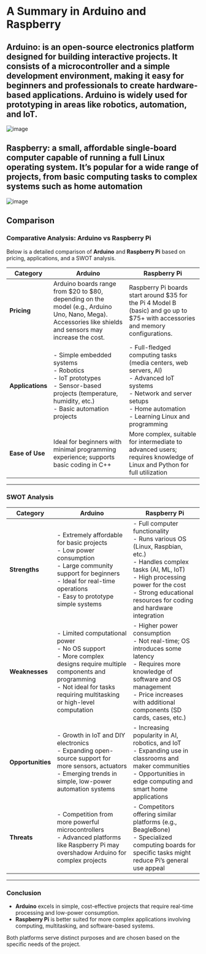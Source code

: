 # A Summary in Arduino and Raspberry 


## Arduino: is an open-source electronics platform designed for building interactive projects. It consists of a microcontroller and a simple development environment, making it easy for beginners and professionals to create hardware-based applications. Arduino is widely used for prototyping in areas like robotics, automation, and IoT.

![image](https://github.com/user-attachments/assets/150b2068-553b-4d07-8672-749b39fadb90)


## Raspberry: a small, affordable single-board computer capable of running a full Linux operating system. It’s popular for a wide range of projects, from basic computing tasks to complex systems such as home automation

![image](https://github.com/user-attachments/assets/47baf721-ef18-4245-bcd4-3db7e5e2b98d)


## Comparison

### Comparative Analysis: Arduino vs Raspberry Pi

Below is a detailed comparison of **Arduino** and **Raspberry Pi** based on pricing, applications, and a SWOT analysis.

| **Category**            | **Arduino**                             | **Raspberry Pi**                        |
|-------------------------|-----------------------------------------|-----------------------------------------|
| **Pricing**              | Arduino boards range from $20 to $80, depending on the model (e.g., Arduino Uno, Nano, Mega). Accessories like shields and sensors may increase the cost.  | Raspberry Pi boards start around $35 for the Pi 4 Model B (basic) and go up to $75+ with accessories and memory configurations. |
| **Applications**         | - Simple embedded systems<br> - Robotics<br> - IoT prototypes<br> - Sensor-based projects (temperature, humidity, etc.)<br> - Basic automation projects | - Full-fledged computing tasks (media centers, web servers, AI)<br> - Advanced IoT systems<br> - Network and server setups<br> - Home automation<br> - Learning Linux and programming |
| **Ease of Use**          | Ideal for beginners with minimal programming experience; supports basic coding in C++ | More complex, suitable for intermediate to advanced users; requires knowledge of Linux and Python for full utilization |

---

### SWOT Analysis

| **Category**  | **Arduino**                                      | **Raspberry Pi**                           |
|---------------|--------------------------------------------------|--------------------------------------------|
| **Strengths** | - Extremely affordable for basic projects<br> - Low power consumption<br> - Large community support for beginners<br> - Ideal for real-time operations<br> - Easy to prototype simple systems | - Full computer functionality<br> - Runs various OS (Linux, Raspbian, etc.)<br> - Handles complex tasks (AI, ML, IoT)<br> - High processing power for the cost<br> - Strong educational resources for coding and hardware integration |
| **Weaknesses**| - Limited computational power<br> - No OS support<br> - More complex designs require multiple components and programming<br> - Not ideal for tasks requiring multitasking or high-level computation | - Higher power consumption<br> - Not real-time; OS introduces some latency<br> - Requires more knowledge of software and OS management<br> - Price increases with additional components (SD cards, cases, etc.) |
| **Opportunities**| - Growth in IoT and DIY electronics<br> - Expanding open-source support for more sensors, actuators<br> - Emerging trends in simple, low-power automation systems | - Increasing popularity in AI, robotics, and IoT<br> - Expanding use in classrooms and maker communities<br> - Opportunities in edge computing and smart home applications |
| **Threats**   | - Competition from more powerful microcontrollers<br> - Advanced platforms like Raspberry Pi may overshadow Arduino for complex projects | - Competitors offering similar platforms (e.g., BeagleBone)<br> - Specialized computing boards for specific tasks might reduce Pi’s general use appeal |

---

### Conclusion
- **Arduino** excels in simple, cost-effective projects that require real-time processing and low-power consumption.
- **Raspberry Pi** is better suited for more complex applications involving computing, multitasking, and software-based systems.

Both platforms serve distinct purposes and are chosen based on the specific needs of the project.
